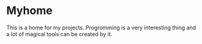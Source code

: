 # Myhome
This is a home for my projects.
Progromming is a very interesting thing and a lot of magical tools can be created by it.
